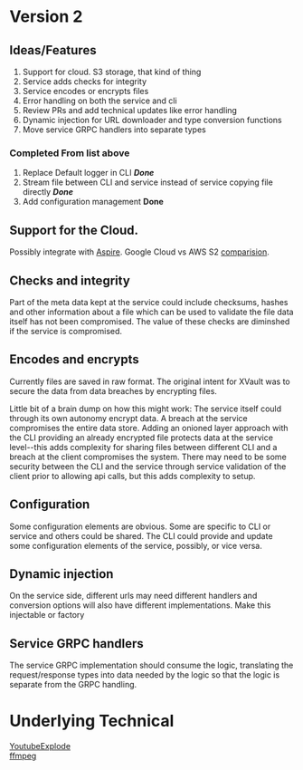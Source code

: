 # Version 2

## Ideas/Features
1. Support for cloud.  S3 storage, that kind of thing  
2. Service adds checks for integrity  
3. Service encodes or encrypts files
4. Error handling on both the service and cli
5. Review PRs and add technical updates like error handling
6. Dynamic injection for URL downloader and type conversion functions
7. Move service GRPC handlers into separate types

### Completed From list above
1. Replace Default logger in CLI  ___Done___
2. Stream file between CLI and service instead of service copying file directly ___Done___
3. Add configuration management __Done__

## Support for the Cloud.

Possibly integrate with [Aspire](https://learn.microsoft.com/en-us/dotnet/aspire/).  Google Cloud vs AWS S2 [comparision](https://cloudmounter.net/amazon-s3-vs-google-cloud-storage/).  

## Checks and integrity  

Part of the meta data kept at the service could include checksums, hashes and other information about a file which can be used to validate the file data itself has not been compromised.   The value of these checks are diminshed if the service is compromised.

## Encodes and encrypts  

Currently files are saved in raw format.  The original intent for XVault was to secure the data from data breaches by encrypting files.  

Little bit of a brain dump on how this might work:  The service itself could through its own autonomy encrypt data.  A breach at the service compromises the entire data store. 
 Adding an onioned layer approach with the CLI providing an already encrypted file protects data at the service level--this adds complexity for sharing files between different CLI and a breach at the client compromises the system.   There may need to be some security between the CLI and the service through service validation of the client prior to allowing api calls, but this adds complexity to setup.  

## Configuration  

Some configuration elements are obvious.  Some are specific to CLI or service and others could be shared.  The CLI could provide and update some configuration elements of the service, possibly, or vice versa.  

## Dynamic injection  

On the service side, different urls may need different handlers and conversion options will also have different implementations.  Make this injectable or factory  

## Service GRPC handlers  

The service GRPC implementation should consume the logic, translating the request/response types into data needed by the logic so that the logic is separate from the GRPC handling.  


# Underlying Technical
[YoutubeExplode](https://github.com/Tyrrrz/YoutubeExplode)  
[ffmpeg](https://www.ffmpeg.org/download.html)  
